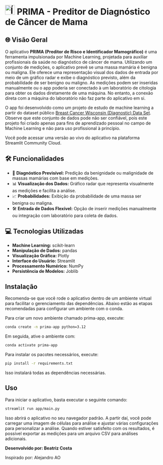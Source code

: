 <h1 style="margin: 0; align="center";">
    <img src='https://github.com/user-attachments/assets/c7ddec0d-da95-477f-abe4-35b69e0531e7' alt="Ícone" width="32" height="32"> PRIMA - Preditor de Diagnóstico de Câncer de Mama
</h1>

## 🌐 Visão Geral

O aplicativo **PRIMA (Preditor de Risco e Identificador Mamográfico)** é uma ferramenta impulsionada por Machine Learning, projetada para auxiliar profissionais da saúde no diagnóstico de câncer de mama. Utilizando um conjunto de medições, o aplicativo prevê se uma massa mamária é benigna ou maligna. Ele oferece uma representação visual dos dados de entrada por meio de um gráfico radar e exibe o diagnóstico previsto, além da probabilidade de ser benigno ou maligno. As medições podem ser inseridas manualmente ou o app poderia ser conectado à um laboratório de citologia para obter os dados diretamente de uma máquina. No entanto, a conexão direta com a máquina do laboratório não faz parte do aplicativo em si.

O app foi desenvolvido como um projeto de estudo de machine learning a partir do dataset público [Breast Cancer Wisconsin (Diagnostic) Data Set](https://www.kaggle.com/datasets/uciml/breast-cancer-wisconsin-data). Observe que este conjunto de dados pode não ser confiável, pois este projeto foi criado apenas para fins de aprendizado pessoal no campo de Machine Learning e não para uso profissional à princípio.

Você pode acessar uma versão ao vivo do aplicativo na plataforma Streamlit Community Cloud.

## 🛠️ Funcionalidades
- 🔬 **Diagnóstico Previsível:** Predição da benignidade ou malignidade de massas mamárias com base em medições.
- 📊 **Visualização dos Dados:** Gráfico radar que representa visualmente as medições e facilita a análise.
- 📈 **Probabilidades:** Exibição da probabilidade de uma massa ser benigna ou maligna.
- 🛠️ **Entrada de Dados Flexível:** Opção de inserir medições manualmente ou integração com laboratório para coleta de dados.

## 💻 Tecnologias Utilizadas
- **Machine Learning:** scikit-learn
- **Manipulação de Dados:** pandas
- **Visualização Gráfica:** Plotly
- **Interface do Usuário:** Streamlit
- **Processamento Numérico:** NumPy
- **Persistência de Modelos:** Joblib

## Instalação
Recomenda-se que você rode o aplicativo dentro de um ambiente virtual para facilitar o gerenciamento das dependências. Abaixo estão as etapas recomendadas para configurar um ambiente com o conda.

Para criar um novo ambiente chamado prima-app, execute:

```bash
conda create -n prima-app python=3.12 
```

Em seguida, ative o ambiente com:

```bash
conda activate prima-app
```

Para instalar os pacotes necessários, execute:

```bash
pip install -r requirements.txt
```
Isso instalará todas as dependências necessárias.

## Uso

Para iniciar o aplicativo, basta executar o seguinte comando:

```bash
streamlit run app/main.py
```
Isso abrirá o aplicativo no seu navegador padrão. A partir daí, você pode carregar uma imagem de células para análise e ajustar várias configurações para personalizar a análise. Quando estiver satisfeito com os resultados, é possível exportar as medições para um arquivo CSV para análises adicionais.


**Desenvolvido por: Beatriz Costa**

Inspirado por: Alejandro AO



